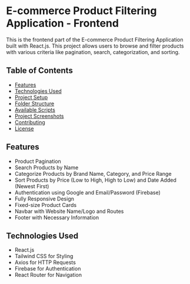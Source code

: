 # E-commerce Product Filtering Application - Frontend

This is the frontend part of the E-commerce Product Filtering Application built with React.js. This project allows users to browse and filter products with various criteria like pagination, search, categorization, and sorting.

## Table of Contents

- [Features](#features)
- [Technologies Used](#technologies-used)
- [Project Setup](#project-setup)
- [Folder Structure](#folder-structure)
- [Available Scripts](#available-scripts)
- [Project Screenshots](#project-screenshots)
- [Contributing](#contributing)
- [License](#license)

## Features

- Product Pagination
- Search Products by Name
- Categorize Products by Brand Name, Category, and Price Range
- Sort Products by Price (Low to High, High to Low) and Date Added (Newest First)
- Authentication using Google and Email/Password (Firebase)
- Fully Responsive Design
- Fixed-size Product Cards
- Navbar with Website Name/Logo and Routes
- Footer with Necessary Information

## Technologies Used

- React.js
- Tailwind CSS for Styling
- Axios for HTTP Requests
- Firebase for Authentication
- React Router for Navigation
